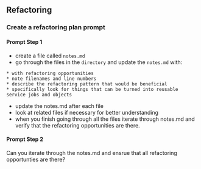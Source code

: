 ## Refactoring

### Create a refactoring plan prompt
#### Prompt Step 1
- create a file called `notes.md`
- go through the files in the `directory` and update the `notes.md` with:
``` 
* with refactoring opportunities
* note filenames and line numbers
* describe the refactoring pattern that would be beneficial
* specifically look for things that can be turned into reusable service jobs and objects
```
- update the notes.md after each file
- look at related files if necessary for better understanding
- when you finish going through all the files iterate through notes.md and verify that the refactoring opportunities are there.

#### Prompt Step 2
Can you iterate through the notes.md and ensrue that all refactoring opportunties are there?
